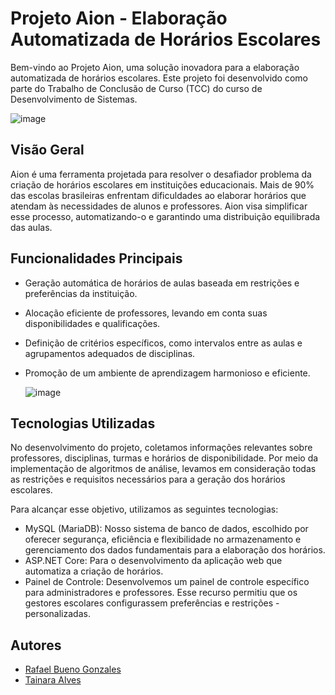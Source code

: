 # Projeto Aion - Elaboração Automatizada de Horários Escolares

Bem-vindo ao Projeto Aion, uma solução inovadora para a elaboração automatizada de horários escolares. Este projeto foi desenvolvido como parte do Trabalho de Conclusão de Curso (TCC) do curso de Desenvolvimento de Sistemas.

![image](https://github.com/tainaraalves14/Aion/assets/109969949/8dadd925-8a8e-4381-be69-b92075eec387)

## Visão Geral

Aion é uma ferramenta projetada para resolver o desafiador problema da criação de horários escolares em instituições educacionais. Mais de 90% das escolas brasileiras enfrentam dificuldades ao elaborar horários que atendam às necessidades de alunos e professores. Aion visa simplificar esse processo, automatizando-o e garantindo uma distribuição equilibrada das aulas.

## Funcionalidades Principais

- Geração automática de horários de aulas baseada em restrições e preferências da instituição.
- Alocação eficiente de professores, levando em conta suas disponibilidades e qualificações.
- Definição de critérios específicos, como intervalos entre as aulas e agrupamentos adequados de disciplinas.
- Promoção de um ambiente de aprendizagem harmonioso e eficiente.

  ![image](https://github.com/tainaraalves14/Aion/assets/109969949/6e7ef3a7-646b-4ad0-a139-b24834f8bf8c)

## Tecnologias Utilizadas
No desenvolvimento do projeto, coletamos informações relevantes sobre professores, disciplinas, turmas e horários de disponibilidade. Por meio da implementação de algoritmos de análise, levamos em consideração todas as restrições e requisitos necessários para a geração dos horários escolares.

Para alcançar esse objetivo, utilizamos as seguintes tecnologias:

- MySQL (MariaDB): Nosso sistema de banco de dados, escolhido por oferecer segurança, eficiência e flexibilidade no armazenamento e gerenciamento dos dados fundamentais para a elaboração dos horários.
- ASP.NET Core: Para o desenvolvimento da aplicação web que automatiza a criação de horários.
- Painel de Controle: Desenvolvemos um painel de controle específico para administradores e professores. Esse recurso permitiu que os gestores escolares configurassem preferências e restrições - personalizadas.

## Autores

- [Rafael Bueno Gonzales ](link-do-perfil-no-github)
- [Tainara Alves ](https://github.com/tainaraalves14)

